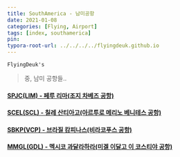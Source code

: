 ```yaml
---
title: SouthAmerica - 남미공항
date: 2021-01-08
categories: [Flying, Airport]
tags: [index, southamerica]
pin:
typora-root-url: ../../../../flyingdeuk.github.io
---
```


`FlyingDeuk's`
>중, 남미 공항들..<br>

#### [SPJC(LIM) - 페루 리마(조지 차베즈 공항)](/posts/SPJC-LIM/)

#### [SCEL(SCL) - 칠레 산티아고(아르투로 메리노 베니테스 공항)](/posts/SCEL-SCL/)

#### [SBKP(VCP) - 브라질 캄피나스(비라코푸스 공항)](/posts/SBKP-VCP/)

#### [MMGL(GDL) - 멕시코 과달라하라(미겔 이달고 이 코스티야 공항)](/posts/MMGL-GDL/)
